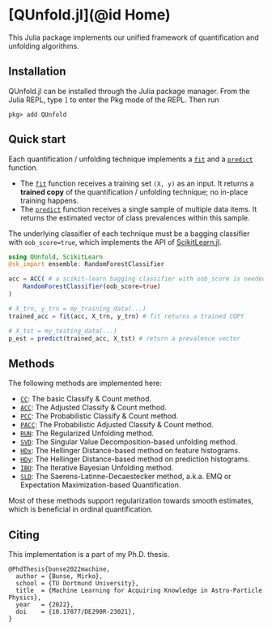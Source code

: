 # [QUnfold.jl](@id Home)

This Julia package implements our unified framework of quantification and unfolding algorithms.


## Installation

QUnfold.jl can be installed through the Julia package manager. From the Julia REPL, type `]` to enter the Pkg mode of the REPL. Then run

```
pkg> add QUnfold
```


## Quick start

Each quantification / unfolding technique implements a [`fit`](@ref) and a [`predict`](@ref) function.

- The [`fit`](@ref) function receives a training set `(X, y)` as an input. It returns a **trained copy** of the quantification / unfolding technique; no in-place training happens.
- The [`predict`](@ref) function receives a single sample of multiple data items. It returns the estimated vector of class prevalences within this sample.

The underlying classifier of each technique must be a bagging classifier with `oob_score=true`, which implements the API of [ScikitLearn.jl](https://github.com/cstjean/ScikitLearn.jl/).

```julia
using QUnfold, ScikitLearn
@sk_import ensemble: RandomForestClassifier

acc = ACC( # a scikit-learn bagging classifier with oob_score is needed
    RandomForestClassifier(oob_score=true)
)

# X_trn, y_trn = my_training_data(...)
trained_acc = fit(acc, X_trn, y_trn) # fit returns a trained COPY

# X_tst = my_testing_data(...)
p_est = predict(trained_acc, X_tst) # return a prevalence vector
```


## Methods

The following methods are implemented here:

- [`CC`](@ref): The basic Classify & Count method.
- [`ACC`](@ref): The Adjusted Classify & Count method.
- [`PCC`](@ref): The Probabilistic Classify & Count method.
- [`PACC`](@ref): The Probabilistic Adjusted Classify & Count method.
- [`RUN`](@ref): The Regularized Unfolding method.
- [`SVD`](@ref): The Singular Value Decomposition-based unfolding method.
- [`HDx`](@ref): The Hellinger Distance-based method on feature histograms.
- [`HDy`](@ref): The Hellinger Distance-based method on prediction histograms.
- [`IBU`](@ref): The Iterative Bayesian Unfolding method.
- [`SLD`](@ref): The Saerens-Latinne-Decaestecker method, a.k.a. EMQ or Expectation Maximization-based Quantification.

Most of these methods support regularization towards smooth estimates, which is beneficial in ordinal quantification.


## Citing

This implementation is a part of my Ph.D. thesis.

```
@PhdThesis{bunse2022machine,
  author = {Bunse, Mirko},
  school = {TU Dortmund University},
  title  = {Machine Learning for Acquiring Knowledge in Astro-Particle Physics},
  year   = {2022},
  doi    = {10.17877/DE290R-23021},
}
```
